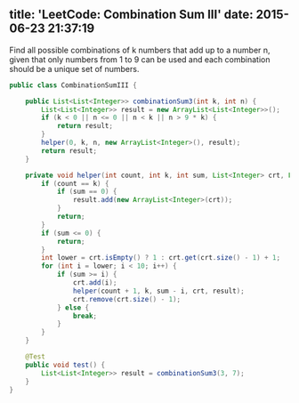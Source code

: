 title: 'LeetCode: Combination Sum III'
date: 2015-06-23 21:37:19
---
 Find all possible combinations of k numbers that add up to a number n, given that only numbers from 1 to 9 can be used and each combination should be a unique set of numbers.

```java
public class CombinationSumIII {

    public List<List<Integer>> combinationSum3(int k, int n) {
        List<List<Integer>> result = new ArrayList<List<Integer>>();
        if (k < 0 || n <= 0 || n < k || n > 9 * k) {
            return result;
        }
        helper(0, k, n, new ArrayList<Integer>(), result);
        return result;
    }

    private void helper(int count, int k, int sum, List<Integer> crt, List<List<Integer>> result) {
        if (count == k) {
            if (sum == 0) {
                result.add(new ArrayList<Integer>(crt));
            }
            return;
        }
        if (sum <= 0) {
            return;
        }
        int lower = crt.isEmpty() ? 1 : crt.get(crt.size() - 1) + 1;
        for (int i = lower; i < 10; i++) {
            if (sum >= i) {
                crt.add(i);
                helper(count + 1, k, sum - i, crt, result);
                crt.remove(crt.size() - 1);
            } else {
                break;
            }
        }
    }

    @Test
    public void test() {
        List<List<Integer>> result = combinationSum3(3, 7);
    }
}
```